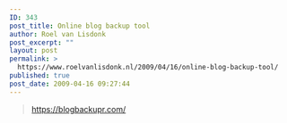 ```yaml
---
ID: 343
post_title: Online blog backup tool
author: Roel van Lisdonk
post_excerpt: ""
layout: post
permalink: >
  https://www.roelvanlisdonk.nl/2009/04/16/online-blog-backup-tool/
published: true
post_date: 2009-04-16 09:27:44
---
```

<blockquote> <p><a href="https://blogbackupr.com/">https://blogbackupr.com/</a></p></blockquote>